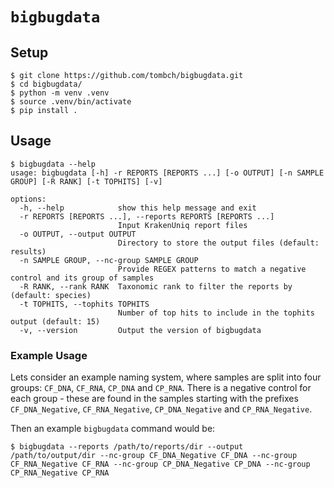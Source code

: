 # `bigbugdata`

## Setup

```
$ git clone https://github.com/tombch/bigbugdata.git
$ cd bigbugdata/
$ python -m venv .venv
$ source .venv/bin/activate
$ pip install .
```

## Usage

```
$ bigbugdata --help
usage: bigbugdata [-h] -r REPORTS [REPORTS ...] [-o OUTPUT] [-n SAMPLE GROUP] [-R RANK] [-t TOPHITS] [-v]

options:
  -h, --help            show this help message and exit
  -r REPORTS [REPORTS ...], --reports REPORTS [REPORTS ...]
                        Input KrakenUniq report files
  -o OUTPUT, --output OUTPUT
                        Directory to store the output files (default: results)
  -n SAMPLE GROUP, --nc-group SAMPLE GROUP
                        Provide REGEX patterns to match a negative control and its group of samples
  -R RANK, --rank RANK  Taxonomic rank to filter the reports by (default: species)
  -t TOPHITS, --tophits TOPHITS
                        Number of top hits to include in the tophits output (default: 15)
  -v, --version         Output the version of bigbugdata
```

### Example Usage

Lets consider an example naming system, where samples are split into four groups: `CF_DNA`, `CF_RNA`, `CP_DNA` and `CP_RNA`. There is a negative control for each group - these are found in the samples starting with the prefixes `CF_DNA_Negative`, `CF_RNA_Negative`, `CP_DNA_Negative` and `CP_RNA_Negative`.

Then an example `bigbugdata` command would be:

```
$ bigbugdata --reports /path/to/reports/dir --output /path/to/output/dir --nc-group CF_DNA_Negative CF_DNA --nc-group CF_RNA_Negative CF_RNA --nc-group CP_DNA_Negative CP_DNA --nc-group CP_RNA_Negative CP_RNA
```
